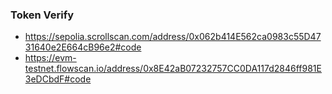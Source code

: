 ### Token Verify
- https://sepolia.scrollscan.com/address/0x062b414E562ca0983c55D4731640e2E664cB96e2#code
- https://evm-testnet.flowscan.io/address/0x8E42aB07232757CC0DA117d2846ff981E3eDCbdF#code